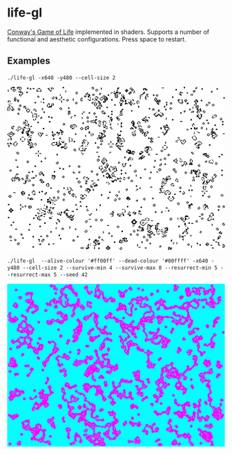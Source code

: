 # life-gl

[Conway's Game of Life](https://en.wikipedia.org/wiki/Conway's_Game_of_Life)
implemented in shaders. Supports a number of functional and aesthetic
configurations. Press space to restart.

## Examples

```
./life-gl -x640 -y480 --cell-size 2
```

![Screenshot 0](/images/screenshot0.png)

```
./life-gl  --alive-colour '#ff00ff' --dead-colour '#00ffff' -x640 -y480 --cell-size 2 --survive-min 4 --survive-max 8 --resurrect-min 5 --resurrect-max 5 --seed 42
```

![Screenshot 1](/images/screenshot1.png)


